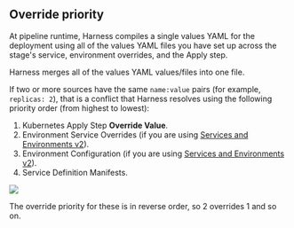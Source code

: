 ## Override priority

At pipeline runtime, Harness compiles a single values YAML for the deployment using all of the values YAML files you have set up across the stage's service, environment overrides, and the Apply step.

Harness merges all of the values YAML values/files into one file.

If two or more sources have the same `name:value` pairs (for example, `replicas: 2`), that is a conflict that Harness resolves using the following priority order (from highest to lowest):

1. Kubernetes Apply Step **Override Value**.
2. Environment Service Overrides (if you are using [Services and Environments v2](../../onboard-cd/cd-concepts/services-and-environments-overview.md)).
3. Environment Configuration (if you are using [Services and Environments v2](../../onboard-cd/cd-concepts/services-and-environments-overview.md)).
4. Service Definition Manifests.

![](./static/deploy-manifests-using-apply-step-26.png)

The override priority for these is in reverse order, so 2 overrides 1 and so on.
